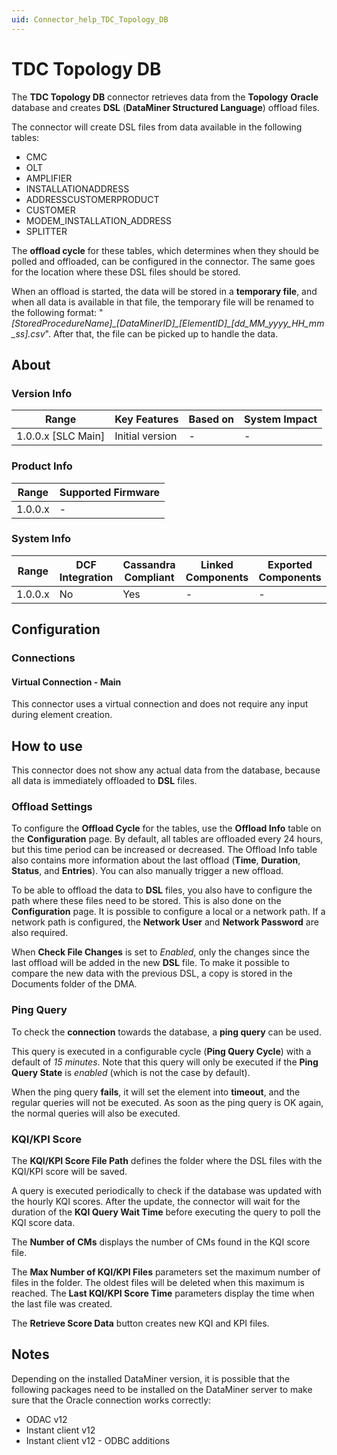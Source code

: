 ```yaml
---
uid: Connector_help_TDC_Topology_DB
---
```


# TDC Topology DB

The **TDC Topology DB** connector retrieves data from the **Topology** **Oracle** database and creates **DSL** (**DataMiner Structured Language**) offload files.

The connector will create DSL files from data available in the following tables:

- CMC
- OLT
- AMPLIFIER
- INSTALLATIONADDRESS
- ADDRESSCUSTOMERPRODUCT
- CUSTOMER
- MODEM_INSTALLATION_ADDRESS
- SPLITTER

The **offload cycle** for these tables, which determines when they should be polled and offloaded, can be configured in the connector. The same goes for the location where these DSL files should be stored.

When an offload is started, the data will be stored in a **temporary file**, and when all data is available in that file, the temporary file will be renamed to the following format: "*\[StoredProcedureName\]\_\[DataMinerID\]\_\[ElementID\]\_\[dd_MM_yyyy_HH_mm_ss\].csv*". After that, the file can be picked up to handle the data.

## About

### Version Info

| **Range**            | **Key Features** | **Based on** | **System Impact** |
|----------------------|------------------|--------------|-------------------|
| 1.0.0.x \[SLC Main\] | Initial version  | \-           | \-                |

### Product Info

| **Range** | **Supported Firmware** |
|-----------|------------------------|
| 1.0.0.x   | \-                     |

### System Info

| **Range** | **DCF Integration** | **Cassandra Compliant** | **Linked Components** | **Exported Components** |
|-----------|---------------------|-------------------------|-----------------------|-------------------------|
| 1.0.0.x   | No                  | Yes                     | \-                    | \-                      |

## Configuration

### Connections

#### Virtual Connection - Main

This connector uses a virtual connection and does not require any input during element creation.

## How to use

This connector does not show any actual data from the database, because all data is immediately offloaded to **DSL** files.

### Offload Settings

To configure the **Offload Cycle** for the tables, use the **Offload Info** table on the **Configuration** page. By default, all tables are offloaded every 24 hours, but this time period can be increased or decreased. The Offload Info table also contains more information about the last offload (**Time**, **Duration**, **Status**, and **Entries**). You can also manually trigger a new offload.

To be able to offload the data to **DSL** files, you also have to configure the path where these files need to be stored. This is also done on the **Configuration** page. It is possible to configure a local or a network path. If a network path is configured, the **Network User** and **Network Password** are also required.

When **Check File Changes** is set to *Enabled*, only the changes since the last offload will be added in the new **DSL** file. To make it possible to compare the new data with the previous DSL, a copy is stored in the Documents folder of the DMA.

### Ping Query

To check the **connection** towards the database, a **ping query** can be used.

This query is executed in a configurable cycle (**Ping Query Cycle**) with a default of *15 minutes*. Note that this query will only be executed if the **Ping Query State** is *enabled* (which is not the case by default).

When the ping query **fails**, it will set the element into **timeout**, and the regular queries will not be executed. As soon as the ping query is OK again, the normal queries will also be executed.

### KQI/KPI Score

The **KQI/KPI Score File Path** defines the folder where the DSL files with the KQI/KPI score will be saved.

A query is executed periodically to check if the database was updated with the hourly KQI scores. After the update, the connector will wait for the duration of the **KQI Query Wait Time** before executing the query to poll the KQI score data.

The **Number of CMs** displays the number of CMs found in the KQI score file.

The **Max Number of KQI/KPI Files** parameters set the maximum number of files in the folder. The oldest files will be deleted when this maximum is reached. The **Last KQI/KPI Score Time** parameters display the time when the last file was created.

The **Retrieve Score Data** button creates new KQI and KPI files.

## Notes

Depending on the installed DataMiner version, it is possible that the following packages need to be installed on the DataMiner server to make sure that the Oracle connection works correctly:

- ODAC v12
- Instant client v12
- Instant client v12 - ODBC additions

